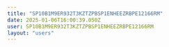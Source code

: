 ```yaml
---
title: "SP10B1M9ER932T3KZTZPBSP1ENHEEZRBPE12166RM"
date: 2025-01-06T16:00:39.050Z
user: SP10B1M9ER932T3KZTZPBSP1ENHEEZRBPE12166RM
layout: "users"
---
```

    